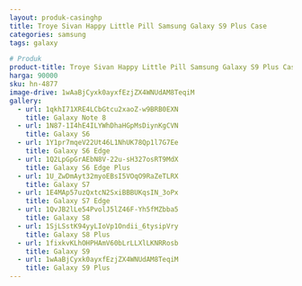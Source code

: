 ```yaml
---
layout: produk-casinghp
title: Troye Sivan Happy Little Pill Samsung Galaxy S9 Plus Case
categories: samsung
tags: galaxy

# Produk
product-title: Troye Sivan Happy Little Pill Samsung Galaxy S9 Plus Case
harga: 90000
sku: hn-4877
image-drive: 1wAaBjCyxk0ayxfEzjZX4WNUdAM8TeqiM
gallery:
  - url: 1qkhI71XRE4LCbGtcu2xaoZ-w9BRB0EXN
    title: Galaxy Note 8
  - url: 1N87-1I4hE4ILYWhDhaHGpMsDiynKgCVN
    title: Galaxy S6
  - url: 1Y1pr7mqeV22Ut46L1NhUK78Qp1l7G7Ee
    title: Galaxy S6 Edge
  - url: 1Q2LpGpGrAEbN8V-22u-sH327osRT9MdX
    title: Galaxy S6 Edge Plus
  - url: 1U_ZwDmAyt32myoEBsI5VOqO9RaZeTLRX
    title: Galaxy S7
  - url: 1E4MAp57uzQxtcN2SxiBBBUKqsIN_3oPx
    title: Galaxy S7 Edge
  - url: 1QvJB2lLe54PvolJ5lZ46F-Yh5fMZbba5
    title: Galaxy S8
  - url: 1SjLSstK94yyLIoVp1Ondii_6tysipVry
    title: Galaxy S8 Plus
  - url: 1fixkvKLhOHPHAmV60bLrLLXlLKNRRosb
    title: Galaxy S9
  - url: 1wAaBjCyxk0ayxfEzjZX4WNUdAM8TeqiM
    title: Galaxy S9 Plus
---
```

